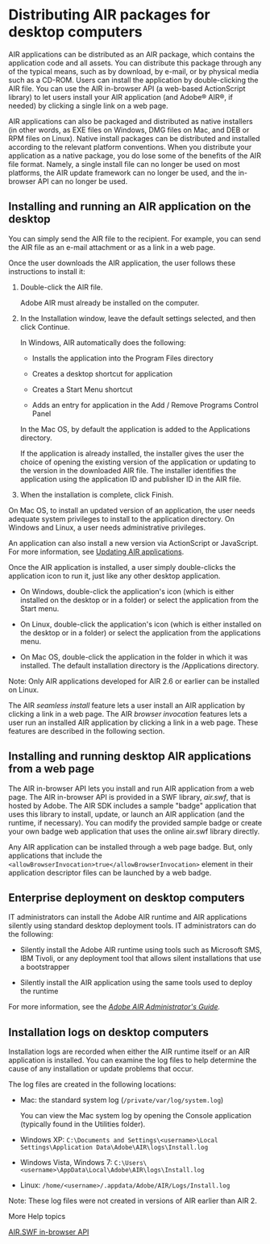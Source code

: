 # Distributing AIR packages for desktop computers

AIR applications can be distributed as an AIR package, which contains the
application code and all assets. You can distribute this package through any of
the typical means, such as by download, by e-mail, or by physical media such as
a CD-ROM. Users can install the application by double-clicking the AIR file. You
can use the AIR in-browser API (a web-based ActionScript library) to let users
install your AIR application (and Adobe® AIR®, if needed) by clicking a single
link on a web page.

AIR applications can also be packaged and distributed as native installers (in
other words, as EXE files on Windows, DMG files on Mac, and DEB or RPM files on
Linux). Native install packages can be distributed and installed according to
the relevant platform conventions. When you distribute your application as a
native package, you do lose some of the benefits of the AIR file format. Namely,
a single install file can no longer be used on most platforms, the AIR update
framework can no longer be used, and the in-browser API can no longer be used.

## Installing and running an AIR application on the desktop

You can simply send the AIR file to the recipient. For example, you can send the
AIR file as an e-mail attachment or as a link in a web page.

Once the user downloads the AIR application, the user follows these instructions
to install it:

1.  Double-click the AIR file.

    Adobe AIR must already be installed on the computer.

2.  In the Installation window, leave the default settings selected, and then
    click Continue.

    In Windows, AIR automatically does the following:

    - Installs the application into the Program Files directory

    - Creates a desktop shortcut for application

    - Creates a Start Menu shortcut

    - Adds an entry for application in the Add / Remove Programs Control Panel

    In the Mac OS, by default the application is added to the Applications
    directory.

    If the application is already installed, the installer gives the user the
    choice of opening the existing version of the application or updating to the
    version in the downloaded AIR file. The installer identifies the application
    using the application ID and publisher ID in the AIR file.

3.  When the installation is complete, click Finish.

On Mac OS, to install an updated version of an application, the user needs
adequate system privileges to install to the application directory. On Windows
and Linux, a user needs administrative privileges.

An application can also install a new version via ActionScript or JavaScript.
For more information, see
[Updating AIR applications](WS5b3ccc516d4fbf351e63e3d118666ade46-7ff2.html).

Once the AIR application is installed, a user simply double-clicks the
application icon to run it, just like any other desktop application.

- On Windows, double-click the application's icon (which is either installed on
  the desktop or in a folder) or select the application from the Start menu.

- On Linux, double-click the application's icon (which is either installed on
  the desktop or in a folder) or select the application from the applications
  menu.

- On Mac OS, double-click the application in the folder in which it was
  installed. The default installation directory is the /Applications directory.

Note: Only AIR applications developed for AIR 2.6 or earlier can be installed on
Linux.

The AIR _seamless install_ feature lets a user install an AIR application by
clicking a link in a web page. The AIR _browser invocation_ features lets a user
run an installed AIR application by clicking a link in a web page. These
features are described in the following section.

## Installing and running desktop AIR applications from a web page

The AIR in-browser API lets you install and run AIR application from a web page.
The AIR in-browser API is provided in a SWF library, _air.swf_, that is hosted
by Adobe. The AIR SDK includes a sample "badge" application that uses this
library to install, update, or launch an AIR application (and the runtime, if
necessary). You can modify the provided sample badge or create your own badge
web application that uses the online air.swf library directly.

Any AIR application can be installed through a web page badge. But, only
applications that include the
`<allowBrowserInvocation>true</allowBrowserInvocation>` element in their
application descriptor files can be launched by a web badge.

## Enterprise deployment on desktop computers

IT administrators can install the Adobe AIR runtime and AIR applications
silently using standard desktop deployment tools. IT administrators can do the
following:

- Silently install the Adobe AIR runtime using tools such as Microsoft SMS, IBM
  Tivoli, or any deployment tool that allows silent installations that use a
  bootstrapper

- Silently install the AIR application using the same tools used to deploy the
  runtime

For more information, see the
_[Adobe AIR Administrator's Guide](http://www.adobe.com/go/learn_air_admin_guide_en)._

## Installation logs on desktop computers

Installation logs are recorded when either the AIR runtime itself or an AIR
application is installed. You can examine the log files to help determine the
cause of any installation or update problems that occur.

The log files are created in the following locations:

- Mac: the standard system log (`/private/var/log/system.log`)

  You can view the Mac system log by opening the Console application (typically
  found in the Utilities folder).

- Windows XP:
  `C:\Documents and Settings\<username>\Local Settings\Application Data\Adobe\AIR\logs\Install.log`

- Windows Vista, Windows 7:
  `C:\Users\<username>\AppData\Local\Adobe\AIR\logs\Install.log`

- Linux: `/home/<username>/.appdata/Adobe/AIR/Logs/Install.log`

Note: These log files were not created in versions of AIR earlier than AIR 2.

More Help topics

[AIR.SWF in-browser API](WSfffb011ac560372f-1c6efe05128cca667e7-8000.html)
